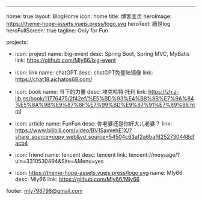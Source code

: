 ---
home: true
layout: BlogHome
icon: home
title: 博客主页
heroImage: https://theme-hope-assets.vuejs.press/logo.svg
heroText: 瘾世log
heroFullScreen: true
tagline: Only for Fun

projects:
  - icon: project
    name: big-event
    desc: Spring Boot, Spring MVC, MyBatis
    link: https://github.com/Mly66/big-event

  - icon: link
    name: chatGPT
    desc: chatGPT免登陆镜像
    link: https://chat18.aichatos68.com/

  - icon: book
    name: 当下的力量
    desc: 埃克哈特·托利
    link: https://zh.z-lib.gs/book/11776475/2f42ef/%E5%BD%93%E4%B8%8B%E7%9A%84%E5%8A%9B%E9%87%8F%E7%99%BD%E9%87%91%E7%89%88.html

  - icon: article
    name: FunFun
    desc: 你老婆还是你好大儿老婆？
    link: https://www.bilibili.com/video/BV1SavvehE1X/?share_source=copy_web&vd_source=54504c63af2a6baf6252730448dfacb4

  - icon: friend
    name: tencent
    desc: tencent
    link: tencent://message/?uin=3310530494&Site=&Menu=yes

  - icon: https://theme-hope-assets.vuejs.press/logo.svg
    name: Mly66
    desc: Mly66
    link: https://github.com/Mly66/Mly66

footer: mly798798@gmail.com
